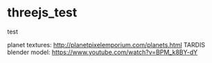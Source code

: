 # threejs_test
test

planet textures: http://planetpixelemporium.com/planets.html
TARDIS blender model: https://www.youtube.com/watch?v=BPM_k8BY-dY
